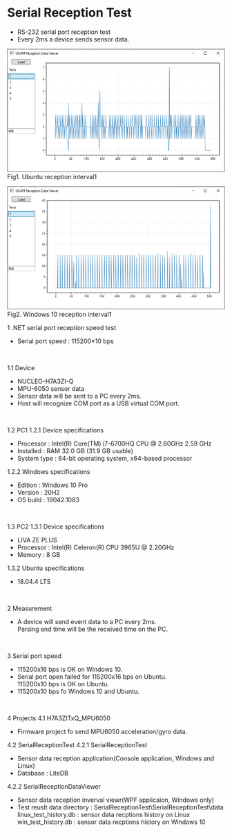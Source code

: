 # Serial Reception Test
- RS-232 serial port reception test
- Every 2ms a device sends sensor data.

![](https://github.com/heecheol-jung/SerialReceptionTest/blob/main/doc/ubuntu_reception_interval1.png)
</br>Fig1. Ubuntu reception interval1

![](https://github.com/heecheol-jung/SerialReceptionTest/blob/main/doc/win_reception_interval1.png)
</br>Fig2. Windows 10 reception interval1

1 .NET serial port reception speed test
- Serial port speed : 115200*10 bps
</br>

1.1 Device
- NUCLEO-H7A3ZI-Q
- MPU-6050 sensor data
- Sensor data will be sent to a PC every 2ms.
- Host will recognize COM port as a USB virtual COM port.
</br>

1.2 PC1
1.2.1 Device specifications
- Processor	: Intel(R) Core(TM) i7-6700HQ CPU @ 2.60GHz   2.59 GHz
- Installed : RAM	32.0 GB (31.9 GB usable)
- System type : 64-bit operating system, x64-based processor

1.2.2 Windows specifications
- Edition	: Windows 10 Pro
- Version	: 20H2
- OS build : 19042.1083
</br>

1.3 PC2
1.3.1 Device specifications
- LIVA ZE PLUS
- Processor : Intel(R) Celeron(R) CPU 3965U @ 2.20GHz
- Memory : 8 GB

1.3.2 Ubuntu specifications
- 18.04.4 LTS
</br>

2 Measurement
- A device will send event data to a PC every 2ms.</br>
  Parsing end time will be the received time on the PC.
</br>  

3 Serial port speed
- 115200x16 bps is OK on Windows 10.
- Serial port open failed for 115200x16 bps on Ubuntu.</br>
  115200x10 bps is OK on Ubuntu.
- 115200x10 bps fo Windows 10 and Ubuntu.
</br>

4 Projects
4.1 H7A3ZITxQ_MPU6050
- Firmware project fo send MPU6050 acceleration/gyro data.

4.2 SerialReceptionTest
4.2.1 SerialReceptionTest
- Sensor data reception application(Console application, Windows and Linux)
- Database : LiteDB

4.2.2 SerialReceptionDataViewer
- Sensor data reception inverval viewr(WPF applicaion, Windows only)
- Test reuslt data directory : SerialReceptionTest\SerialReceptionTest\data</br>
  linux_test_history.db : sensor data recptions history on Linux</br>
  win_test_history.db : sensor data recptions history on Windows 10
